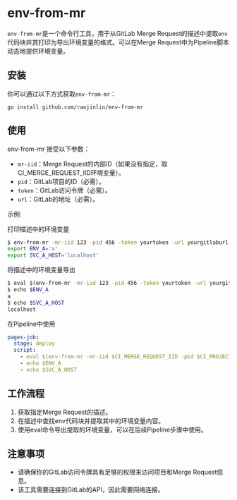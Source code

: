 # env-from-mr

`env-from-mr`是一个命令行工具，用于从GitLab Merge Request的描述中提取`env`代码块并其打印为导出环境变量的格式。可以在Merge Request中为Pipeline脚本动态地提供环境变量。

## 安装

你可以通过以下方式获取`env-from-mr`：

```shell
go install github.com/raojinlin/env-from-mr
```

## 使用
env-from-mr 接受以下参数：

- `mr-iid`：Merge Request的内部ID（如果没有指定，取CI_MERGE_REQUEST_IID环境变量）。
- `pid`：GitLab项目的ID（必需）。
- `token`：GitLab访问令牌（必需）。
- `url`：GitLab的地址（必需）。

示例:

打印描述中的环境变量
```bash
$ env-from-mr -mr-iid 123 -pid 456 -token yourtoken -url yourgitlaburl
export ENV_A='a'
export SVC_A_HOST='localhost'
```

将描述中的环境变量导出
```bash
$ eval $(env-from-mr -mr-iid 123 -pid 456 -token yourtoken -url yourgitlaburl) 
$ echo $ENV_A
a
$ echo $SVC_A_HOST
localhost
```


在Pipeline中使用
```yaml
pages-job:
  stage: deploy
  script:
    - eval $(env-from-mr -mr-iid $CI_MERGE_REQUEST_IID -pid $CI_PROJECT_ID -url $CI_SERVER_URL -token yourtoken)
    - echo $ENV_A
    - echo $SVC_A_HOST
```


## 工作流程

1. 获取指定Merge Request的描述。
2. 在描述中查找env代码块并提取其中的环境变量内容。
3. 使用eval命令导出提取的环境变量，可以在后续Pipeline步骤中使用。


## 注意事项

- 请确保你的GitLab访问令牌具有足够的权限来访问项目和Merge Request信息。
- 该工具需要连接到GitLab的API，因此需要网络连接。
